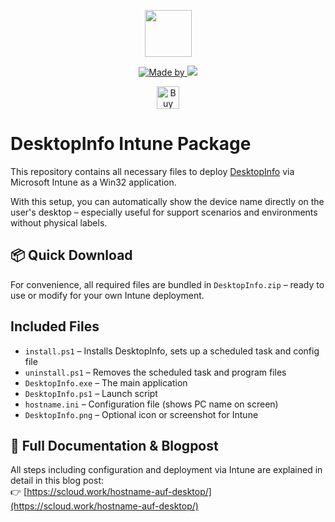 <p align="center">
    <a href="https://scloud.work" alt="Florian Salzmann | scloud"></a>
            <img src="https://scloud.work/wp-content/uploads/2023/08/terminal-logo-scloud.webp" height="75" /></a>
</p>
<p align="center">
    <a href="https://www.linkedin.com/in/fsalzmann/">
        <img alt="Made by" src="https://img.shields.io/static/v1?label=made%20by&message=Florian%20Salzmann&color=04D361">
    </a>
    <a href="https://x.com/FlorianSLZ" alt="X / Twitter">
    	<img src="https://img.shields.io/twitter/follow/FlorianSLZ.svg?style=social"/>
    </a>
</p>


<p align="center">
    <a href='https://ko-fi.com/G2G211KJI9' target='_blank'><img height='36' style='border:0px;height:36px;' src='https://cdn.ko-fi.com/cdn/kofi1.png?v=3' border='0' alt='Buy Me a Glass of wine' /></a>
</p>

# DesktopInfo Intune Package

This repository contains all necessary files to deploy [DesktopInfo](https://www.glenn.delahoy.com/desktopinfo/) via Microsoft Intune as a Win32 application.

With this setup, you can automatically show the device name directly on the user's desktop – especially useful for support scenarios and environments without physical labels.

## 📦 Quick Download

For convenience, all required files are bundled in `DesktopInfo.zip` – ready to use or modify for your own Intune deployment.

## Included Files

- `install.ps1` – Installs DesktopInfo, sets up a scheduled task and config file
- `uninstall.ps1` – Removes the scheduled task and program files
- `DesktopInfo.exe` – The main application
- `DesktopInfo.ps1` – Launch script
- `hostname.ini` – Configuration file (shows PC name on screen)
- `DesktopInfo.png` – Optional icon or screenshot for Intune

## 📖 Full Documentation & Blogpost

All steps including configuration and deployment via Intune are explained in detail in this blog post:  
👉 [https://scloud.work/hostname-auf-desktop/](https://scloud.work/hostname-auf-desktop/)


